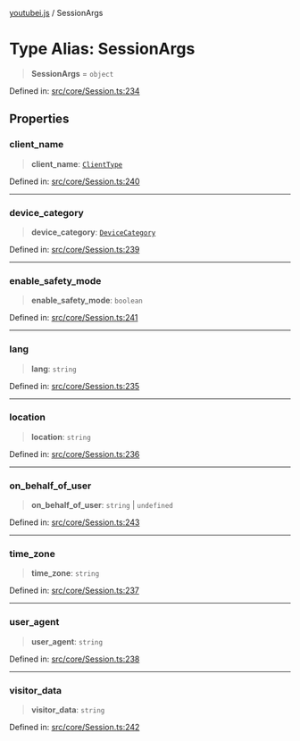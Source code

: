 [youtubei.js](../README.md) / SessionArgs

# Type Alias: SessionArgs

> **SessionArgs** = `object`

Defined in: [src/core/Session.ts:234](https://github.com/LuanRT/YouTube.js/blob/41b810629b3dc2bbebfa322c0c452c3f7303e993/src/core/Session.ts#L234)

## Properties

### client\_name

> **client\_name**: [`ClientType`](../enumerations/ClientType.md)

Defined in: [src/core/Session.ts:240](https://github.com/LuanRT/YouTube.js/blob/41b810629b3dc2bbebfa322c0c452c3f7303e993/src/core/Session.ts#L240)

***

### device\_category

> **device\_category**: [`DeviceCategory`](../youtubei.js/namespaces/Utils/type-aliases/DeviceCategory.md)

Defined in: [src/core/Session.ts:239](https://github.com/LuanRT/YouTube.js/blob/41b810629b3dc2bbebfa322c0c452c3f7303e993/src/core/Session.ts#L239)

***

### enable\_safety\_mode

> **enable\_safety\_mode**: `boolean`

Defined in: [src/core/Session.ts:241](https://github.com/LuanRT/YouTube.js/blob/41b810629b3dc2bbebfa322c0c452c3f7303e993/src/core/Session.ts#L241)

***

### lang

> **lang**: `string`

Defined in: [src/core/Session.ts:235](https://github.com/LuanRT/YouTube.js/blob/41b810629b3dc2bbebfa322c0c452c3f7303e993/src/core/Session.ts#L235)

***

### location

> **location**: `string`

Defined in: [src/core/Session.ts:236](https://github.com/LuanRT/YouTube.js/blob/41b810629b3dc2bbebfa322c0c452c3f7303e993/src/core/Session.ts#L236)

***

### on\_behalf\_of\_user

> **on\_behalf\_of\_user**: `string` \| `undefined`

Defined in: [src/core/Session.ts:243](https://github.com/LuanRT/YouTube.js/blob/41b810629b3dc2bbebfa322c0c452c3f7303e993/src/core/Session.ts#L243)

***

### time\_zone

> **time\_zone**: `string`

Defined in: [src/core/Session.ts:237](https://github.com/LuanRT/YouTube.js/blob/41b810629b3dc2bbebfa322c0c452c3f7303e993/src/core/Session.ts#L237)

***

### user\_agent

> **user\_agent**: `string`

Defined in: [src/core/Session.ts:238](https://github.com/LuanRT/YouTube.js/blob/41b810629b3dc2bbebfa322c0c452c3f7303e993/src/core/Session.ts#L238)

***

### visitor\_data

> **visitor\_data**: `string`

Defined in: [src/core/Session.ts:242](https://github.com/LuanRT/YouTube.js/blob/41b810629b3dc2bbebfa322c0c452c3f7303e993/src/core/Session.ts#L242)
